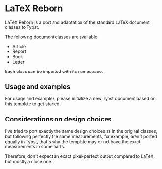 # LaTeX Reborn

LaTeX Reborn is a port and adaptation of the standard LaTeX document classes to Typst.

The following document classes are available:

- Article
- Report
- Book
- Letter

Each class can be imported with its namespace.

## Usage and examples

For usage and examples, please initialize a new Typst document based on this template to get started.

## Considerations on design choices

I've tried to port exactly the same design choices as in the original classes, but following perfectly the same measurements, for example, aren't ported equally in Typst, that's why the template may or not have the exact measurements in some parts.

Therefore, don't expect an exact pixel-perfect output compared to LaTeX, but mostly a close one.
